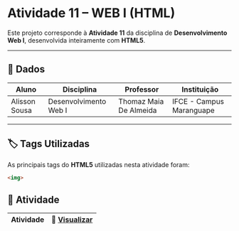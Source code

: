 # Atividade 11 – WEB I (HTML)

Este projeto corresponde à **Atividade 11** da disciplina de **Desenvolvimento Web I**, desenvolvida inteiramente com **HTML5**.  
  

---

## 📖 Dados  

| Aluno                           | Disciplina              | Professor                  | Instituição              |
|--------------------------------|-------------------------|----------------------------|--------------------------|
| Alisson Sousa | Desenvolvimento Web I  | Thomaz Maia De Almeida     | IFCE - Campus Maranguape |

---

## 🏷️ Tags Utilizadas  

As principais tags do **HTML5** utilizadas nesta atividade foram:  

```html
<img>
```
## 📂 Atividade

| Atividade |🔗 [Visualizar](https://alissonsco.github.io/Atividade-Web-11/) |
|-----------|---------------------------------------------------------------|
